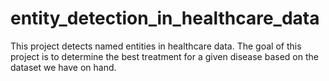 # entity_detection_in_healthcare_data
This project detects named entities in healthcare data. The goal of this project is to determine the best treatment for a given disease based on the dataset we have on hand.
